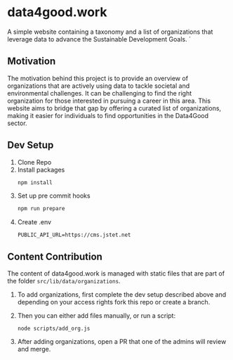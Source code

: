 # data4good.work

A simple website containing a taxonomy and a list of organizations that leverage data to advance the Sustainable Development Goals.
´
## Motivation

The motivation behind this project is to provide an overview of organizations that are actively using data to tackle societal and environmental challenges. It can be challenging to find the right organization for those interested in pursuing a career in this area. This website aims to bridge that gap by offering a curated list of organizations, making it easier for individuals to find opportunities in the Data4Good sector.

## Dev Setup

1. Clone Repo
2. Install packages
    ``` bash
    npm install
    ```
3. Set up pre commit hooks
    ``` bash
    npm run prepare
    ```
4. Create .env
    ```
    PUBLIC_API_URL=https://cms.jstet.net
    ```

## Content Contribution

The content of data4good.work is managed with static files that are part of the folder `src/lib/data/organizations`. 

1. To add organizations, first complete the dev setup described above and depending on your access rights fork this repo or create a branch. 

2. Then you can either add files manually, or run a script: 

    ```
    node scripts/add_org.js
    ```

3. After adding organizations, open a PR that one of the admins will review and merge.









